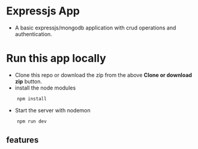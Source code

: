 # Expressjs App
- A basic expressjs/mongodb application with crud operations and authentication.

# Run this app locally
- Clone this repo or download the zip from the above **Clone or download zip** button.
- install the node modules
```bash
	npm install
```
- Start the server with nodemon
```bash
	npm run dev
```

## features

